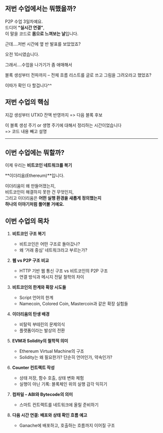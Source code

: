 ## 저번 수업에서는 뭐했을까?

P2P 수업 3일차예요.  
드디어 **“실시간 연결”**,  
이 말을 코드로 **몸으로 느껴보는 날**입니다.

근데....저번 시간에 옆 반 발표를 보았었죠?

오전 10시였습니다.

그래서....수업을 나가기가 좀 애매해서

블록 생성부터 전파까지 – 전체 흐름 리스트를 글로 쓰고 그림을 그려오라고 했었죠?

이따가 확인 다 할겁니다^^

## 저번 수업의 핵심

지갑 생성부터 UTXO 잔액 반영까지
=> 다음 블록 후보

이 블록 생성 주기 or 생명 주기에 대해서 정리하는 시간이었습니다  
=> 코드 내용 빼고 설명

---

## 이번 수업에는 뭐할까?

이제 우리는 **비트코인 네트워크를 복기**

**이더리움(Ethereum)**입니다.

이더리움이 왜 만들어졌는지,  
비트코인이 해결하지 못한 건 무엇인지,  
그리고 이더리움은 **어떤 실행 환경을 새롭게 정의했는지**  
**하나의 이야기처럼 풀어볼 거예요.**

## 이번 수업의 목차

1. **비트코인 구조 복기**

   - 비트코인은 어떤 구조로 돌아갔나?
   - 왜 ‘거래 중심’ 네트워크라고 부르는가?

2. **웹 vs P2P 구조 비교**

   - HTTP 기반 웹 통신 구조 vs 비트코인의 P2P 구조
   - 연결 방식과 메시지 전달 철학의 차이

3. **비트코인의 한계와 확장 시도들**

   - Script 언어의 한계
   - Namecoin, Colored Coin, Mastercoin과 같은 확장 실험들

4. **이더리움의 탄생 배경**

   - 비탈릭 부테린의 문제의식
   - 플랫폼이라는 발상의 전환

5. **EVM과 Solidity의 철학적 의미**

   - Ethereum Virtual Machine의 구조
   - Solidity는 왜 필요한가? 단순히 언어인가, 약속인가?

6. **Counter 컨트랙트 작성**

   - 상태 저장, 함수 호출, 상태 변화 체험
   - 실행이 아닌 기록: 블록체인 위의 실행 감각 익히기

7. **컴파일 – ABI와 Bytecode의 의미**

   - 스마트 컨트랙트를 네트워크에 올릴 준비하기

8. **다음 시간 연결: 배포와 상태 확인 흐름 예고**

   - Ganache에 배포하고, 호출하는 흐름까지 이어질 구조
